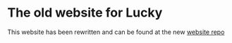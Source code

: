 # The old website for Lucky

This website has been rewritten and can be found at the new [website repo](https://github.com/luckyframework/website-v2)

